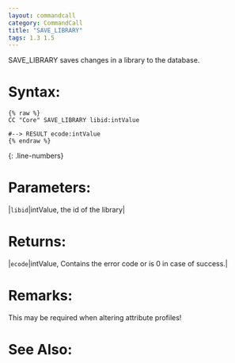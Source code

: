 ```yaml
---
layout: commandcall
category: CommandCall
title: "SAVE_LIBRARY"
tags: 1.3 1.5
---
```


SAVE_LIBRARY saves changes in a library to the database.

# Syntax:  

```adoscript
{% raw %}
CC "Core" SAVE_LIBRARY libid:intValue

#--> RESULT ecode:intValue
{% endraw %}
```
{: .line-numbers}

# Parameters:  

|`libid`|intValue, the id of the library|

# Returns:  

|`ecode`|intValue, Contains the error code or is 0 in case of success.|

# Remarks:

This may be required when altering attribute profiles!

# See Also:  




